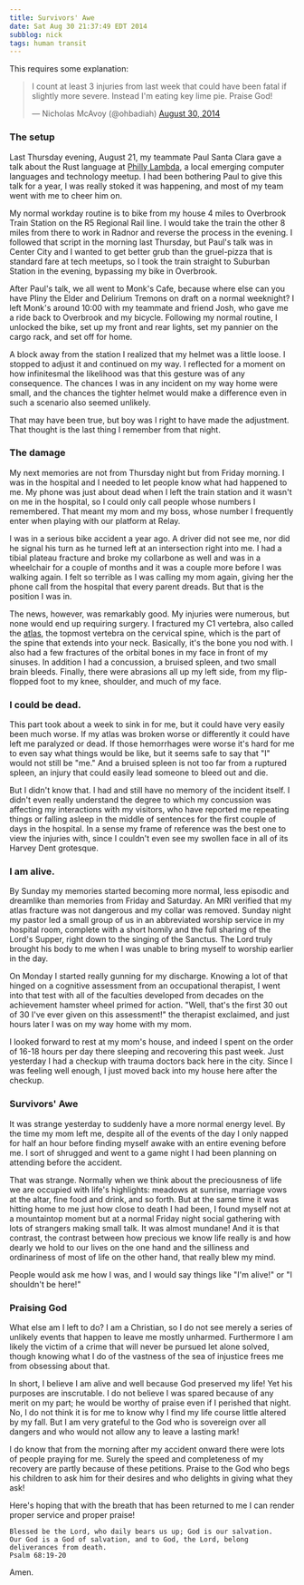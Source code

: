 ```yaml
---
title: Survivors' Awe
date: Sat Aug 30 21:37:49 EDT 2014
subblog: nick
tags: human transit
---
```

This requires some explanation:

<blockquote class="twitter-tweet" lang="en"><p>I count at least 3 injuries from last week that could have been fatal if slightly more severe. Instead I&#39;m eating key lime pie. Praise God!</p>&mdash; Nicholas McAvoy (@ohbadiah) <a href="https://twitter.com/ohbadiah/statuses/505555162665349120">August 30, 2014</a></blockquote>
<script async src="//platform.twitter.com/widgets.js" charset="utf-8"></script>

<!-- MORE -->

### The setup

Last Thursday evening, August 21, my teammate Paul Santa Clara gave a talk about the Rust language at [Philly Lambda](http://www.meetup.com/Philly-Lambda/), a local emerging computer languages and technology meetup. I had been bothering Paul to give this talk for a year, I was really stoked it was happening, and most of my team went with me to cheer him on.

My normal workday routine is to bike from my house 4 miles to Overbrook Train Station on the R5 Regional Rail line. I would take the train the other 8 miles from there to work in Radnor and reverse the process in the evening. I followed that script in the morning last Thursday, but Paul's talk was in Center City and I wanted to get better grub than the gruel-pizza that is standard fare at tech meetups, so I took the train straight to Suburban Station in the evening, bypassing my bike in Overbrook.

After Paul's talk, we all went to Monk's Cafe, because where else can you have Pliny the Elder and Delirium Tremons on draft on a normal weeknight? I left Monk's around 10:00 with my teammate and friend Josh, who gave me a ride back to Overbrook and my bicycle. Following my normal routine, I unlocked the bike, set up my front and rear lights, set my pannier on the cargo rack, and set off for home. 

A block away from the station I realized that my helmet was a little loose. I stopped to adjust it and continued on my way. I reflected for a moment on how infinitesmal the likelihood was that this gesture was of any consequence. The chances I was in any incident on my way home were small, and the chances the tighter helmet would make a difference even in such a scenario also seemed unlikely.

That may have been true, but boy was I right to have made the adjustment. That thought is the last thing I remember from that night.

### The damage

My next memories are not from Thursday night but from Friday morning. I was in the hospital and I needed to let people know what had happened to me. My phone was just about dead when I left the train station and it wasn't on me in the hospital, so I could only call people whose numbers I remembered. That meant my mom and my boss, whose number I frequently enter when playing with our platform at Relay.

I was in a serious bike accident a year ago. A driver did not see me, nor did he signal his turn as he turned left at an intersection right into me. I had a tibial plateau fracture and broke my collarbone as well and was in a wheelchair for a couple of months and it was a couple more before I was walking again. I felt so terrible as I was calling my mom again, giving her the phone call from the hospital that every parent dreads. But that is the position I was in.

The news, however, was remarkably good. My injuries were numerous, but none would end up requiring surgery. I fractured my C1 vertebra, also called the [atlas](https://en.wikipedia.org/wiki/Atlas_%28anatomy%29), the topmost vertebra on the cervical spine, which is the part of the spine that extends into your neck. Basically, it's the bone you nod with. I also had a few fractures of the orbital bones in my face in front of my sinuses. In addition I had a concussion, a bruised spleen, and two small brain bleeds. Finally, there were abrasions all up my left side, from my flip-flopped foot to my knee, shoulder, and much of my face.

### I could be dead.

This part took about a week to sink in for me, but it could have very easily been much worse. If my atlas was broken worse or differently it could have left me paralyzed or dead. If those hemorrhages were worse it's hard for me to even say what things would be like, but it seems safe to say that "I" would not still be "me." And a bruised spleen is not too far from a ruptured spleen, an injury that could easily lead someone to bleed out and die.

But I didn't know that. I had and still have no memory of the incident itself. I didn't even really understand the degree to which my concussion was affecting my interactions with my visitors, who have reported me repeating things or falling asleep in the middle of sentences for the first couple of days in the hospital. In a sense my frame of reference was the best one to view the injuries with, since I couldn't even see my swollen face in all of its Harvey Dent grotesque.

### I am alive.

By Sunday my memories started becoming more normal, less episodic and dreamlike than memories from Friday and Saturday. An MRI verified that my atlas fracture was not dangerous and my collar was removed. Sunday night my pastor led a small group of us in an abbreviated worship service in my hospital room, complete with a short homily and the full sharing of the Lord's Supper, right down to the singing of the Sanctus. The Lord truly brought his body to me when I was unable to bring myself to worship earlier in the day. 

On Monday I started really gunning for my discharge. Knowing a lot of that hinged on a cognitive assessment from an occupational therapist, I went into that test with all of the faculties developed from decades on the achievement hamster wheel primed for action. "Well, that's the first 30 out of 30 I've ever given on this assessment!" the therapist exclaimed, and just hours later I was on my way home with my mom.

I looked forward to rest at my mom's house, and indeed I spent on the order of 16-18 hours per day there sleeping and recovering this past week. Just yesterday I had a checkup with trauma doctors back here in the city. Since I was feeling well enough, I just moved back into my house here after the checkup.

### Survivors' Awe

It was strange yesterday to suddenly have a more normal energy level. By the time my mom left me, despite all of the events of the day I only napped for half an hour before finding myself awake with an entire evening before me. I sort of shrugged and went to a game night I had been planning on attending before the accident.

That was strange. Normally when we think about the preciousness of life we are occupied with life's highlights: meadows at sunrise, marriage vows at the altar, fine food and drink, and so forth. But at the same time it was hitting home to me just how close to death I had been, I found myself not at a mountaintop moment but at a normal Friday night social gathering with lots of strangers making small talk. It was almost mundane! And it is that contrast, the contrast between how precious we know life really is and how dearly we hold to our lives on the one hand and the silliness and ordinariness of most of life on the other hand, that really blew my mind.

People would ask me how I was, and I would say things like "I'm alive!" or "I shouldn't be here!"

### Praising God

What else am I left to do? I am a Christian, so I do not see merely a series of unlikely events that happen to leave me mostly unharmed. Furthermore I am likely the victim of a crime that will never be pursued let alone solved, though knowing what I do of the vastness of the sea of injustice frees me from obsessing about that. 

In short, I believe I am alive and well because God preserved my life! Yet his purposes are inscrutable. I do not believe I was spared because of any merit on my part; he would be worthy of praise even if I perished that night. No, I do not think it is for me to know why I find my life course little altered by my fall. But I am very grateful to the God who is sovereign over all dangers and who would not allow any to leave a lasting mark!

I do know that from the morning after my accident onward there were lots of people praying for me. Surely the speed and completeness of my recovery are partly because of these petitions. Praise to the God who begs his children to ask him for their desires and who delights in giving what they ask!

Here's hoping that with the breath that has been returned to me I can render proper service and proper praise!

```
Blessed be the Lord, who daily bears us up; God is our salvation.
Our God is a God of salvation, and to God, the Lord, belong deliverances from death.
Psalm 68:19-20
```     
Amen.
